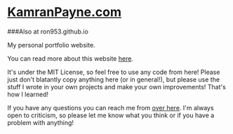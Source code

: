 [KamranPayne.com](http://ron953.github.io)
================
###Also at ron953.github.io

My personal portfolio website.

You can read more about this website [here](http://kamranpayne.com/projects/2014/12/13/krackers/).

It's under the MIT License, so feel free to use any code from here! Please just don't blatantly copy anything here (or in general!), but please use the stuff I wrote in your own projects and make your own improvements! That's how I learned!

If you have any questions you can reach me from [over here](http://kamranpayne.com/contact/). I'm always open to criticism, so please let me know what you think or if you have a problem with anything!